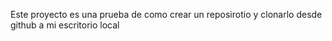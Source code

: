 Este proyecto es una prueba de como crear un reposirotio y clonarlo desde github a mi escritorio local